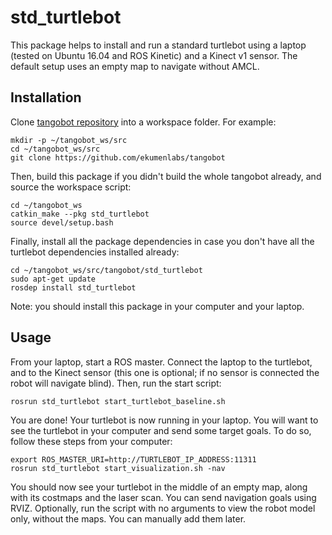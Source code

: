 # std_turtlebot
This package helps to install and run a standard turtlebot using a laptop (tested on Ubuntu 16.04 and ROS Kinetic) and a Kinect v1 sensor. The default setup uses an empty map to navigate without AMCL.

## Installation
Clone [tangobot repository](https://github.com/ekumenlabs/tangobot) into a workspace folder. For example:
```
mkdir -p ~/tangobot_ws/src
cd ~/tangobot_ws/src
git clone https://github.com/ekumenlabs/tangobot
```
Then, build this package if you didn't build the whole tangobot already, and source the workspace script:
```
cd ~/tangobot_ws
catkin_make --pkg std_turtlebot
source devel/setup.bash
```
Finally, install all the package dependencies in case you don't have all the turtlebot dependencies installed already:
```
cd ~/tangobot_ws/src/tangobot/std_turtlebot
sudo apt-get update
rosdep install std_turtlebot
```
Note: you should install this package in your computer and your laptop.

## Usage
From your laptop, start a ROS master. Connect the laptop to the turtlebot, and to the Kinect sensor (this one is optional; if no sensor is connected the robot will navigate blind).
Then, run the start script:
```
rosrun std_turtlebot start_turtlebot_baseline.sh
```
You are done! Your turtlebot is now running in your laptop.
You will want to see the turtlebot in your computer and send some target goals. To do so, follow these steps from your computer:
```
export ROS_MASTER_URI=http://TURTLEBOT_IP_ADDRESS:11311
rosrun std_turtlebot start_visualization.sh -nav
```

You should now see your turtlebot in the middle of an empty map, along with its costmaps and the laser scan. You can send navigation goals using RVIZ.
Optionally, run the script with no arguments to view the robot model only, without the maps. You can manually add them later.
